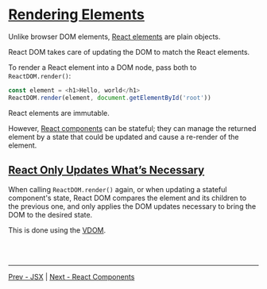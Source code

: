 # [Rendering Elements](https://reactjs.org/docs/rendering-elements.html)

Unlike browser DOM elements,
[React elements](./react-elements.md)
are plain objects.

React DOM takes care of updating the DOM to match the React elements.

To render a React element into a DOM node, pass both to `ReactDOM.render()`:
```js
const element = <h1>Hello, world</h1>
ReactDOM.render(element, document.getElementById('root'))
```

React elements are immutable.

However,
[React components](./react-components.md)
can be stateful; they can manage the returned element by a state that could be updated and cause a re-render of the element.

## [React Only Updates What’s Necessary](https://reactjs.org/docs/rendering-elements.html#react-only-updates-whats-necessary)

When calling `ReactDOM.render()` again, or when updating a stateful component's state, React DOM compares the element and its children to the previous one, and only applies the DOM updates necessary to bring the DOM to the desired state.

This is done using the [VDOM](https://reactjs.org/docs/faq-internals.html).

<br /><br />

---

[Prev - JSX](./jsx.md)
|
[Next - React Components](./react-components.md)
